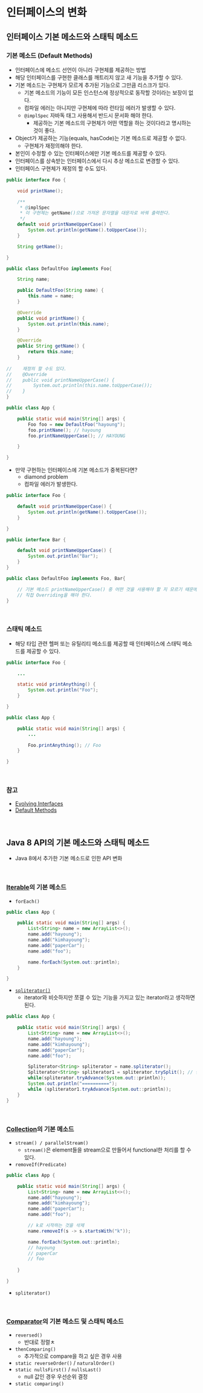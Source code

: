 # 인터페이스의 변화

## 인터페이스 기본 메소드와 스태틱 메소드

### 기본 메소드 (Default Methods)
- 인터페이스에 메소드 선언이 아니라 구현체를 제공하는 방법
- 해당 인터페이스를 구현한 클래스를 깨트리지 않고 새 기능을 추가할 수 있다.
- 기본 메소드는 구현체가 모르게 추가된 기능으로 그만큼 리스크가 있다.
    * 기본 메소드의 기능이 모든 인스턴스에 정상적으로 동작할 것이라는 보장이 없다.
    * 컴파일 에러는 아니지만 구현체에 따라 런타임 에러가 발생할 수 있다.
    * `@implSpec` 자바독 태그 사용해서 반드시 문서화 해야 한다.
        - 제공하는 기본 메소드의 구현체가 어떤 역할을 하는 것이다라고 명시하는 것이 좋다.
- Object가 제공하는 기능(equals, hasCode)는 기본 메소드로 제공할 수 없다.
    * 구현체가 재정의해야 한다.
- 본인이 수정할 수 있는 인터페이스에만 기본 메소드를 제공할 수 있다.
- 인터페이스를 상속받는 인터페이스에서 다시 추상 메소드로 변경할 수 있다.
- 인터페이스 구현체가 재정의 할 수도 있다.
```java
public interface Foo {

    void printName();

    /**
     * @implSpec
     * 이 구현체는 getName()으로 가져온 문자열을 대문자로 바꿔 출력한다.
     */
    default void printNameUpperCase() {
        System.out.println(getName().toUpperCase());
    }

    String getName();

}
```
```java
public class DefaultFoo implements Foo{

    String name;

    public DefaultFoo(String name) {
        this.name = name;
    }

    @Override
    public void printName() {
        System.out.println(this.name);
    }

    @Override
    public String getName() {
        return this.name;
    }
    
//    재정의 할 수도 있다.
//    @Override
//    public void printNameUpperCase() {
//        System.out.println(this.name.toUpperCase());
//    }
}
```
```java
public class App {

    public static void main(String[] args) {
        Foo foo = new DefaultFoo("hayoung");
        foo.printName(); // hayoung
        foo.printNameUpperCase(); // HAYOUNG

    }

}
```
- 만약 구현하는 인터페이스에 기본 메소드가 중복된다면?
    * diamond problem
    * 컴파일 에러가 발생한다.
```java
public interface Foo {

    default void printNameUpperCase() {
        System.out.println(getName().toUpperCase());
    }

}
```
```java
public interface Bar {

    default void printNameUpperCase() {
        System.out.println("Bar");
    }
}
```
```java
public class DefaultFoo implements Foo, Bar{

    // 기본 메소드 printNameUpperCase() 중 어떤 것을 사용해야 할 지 모르기 때문에 컴파일 에러 발생
    // 직접 Overriding을 해야 한다.
}
```
<br>

### 스태틱 메소드
- 해당 타입 관련 헬퍼 또는 유틸리티 메소드를 제공할 때 인터페이스에 스태틱 메소드를 제공할 수 있다.
```java
public interface Foo {

    ...

    static void printAnything() {
        System.out.println("Foo");
    }

}
```
```java
public class App {

    public static void main(String[] args) {
        ...

        Foo.printAnything(); // Foo
    }

}
```
<br>

### 참고
- [Evolving Interfaces](https://docs.oracle.com/javase/tutorial/java/IandI/nogrow.html)
- [Default Methods](https://docs.oracle.com/javase/tutorial/java/IandI/defaultmethods.html)
<br>

## Java 8 API의 기본 메소드와 스태틱 메소드
- Java 8에서 추가한 기본 메소드로 인한 API 변화
<br>

### [Iterable](https://docs.oracle.com/javase/8/docs/api/java/lang/Iterable.html)의 기본 메소드
- `forEach()`
```java
public class App {

    public static void main(String[] args) {
        List<String> name = new ArrayList<>();
        name.add("hayoung");
        name.add("kimhayoung");
        name.add("paperCar");
        name.add("foo");

        name.forEach(System.out::println);
    }

}
```
- [`spliterator()`](https://docs.oracle.com/javase/8/docs/api/java/util/Spliterator.html)
    * iterator와 비슷하지만 쪼갤 수 있는 기능을 가지고 있는 iterator라고 생각하면 된다.
```java
public class App {

    public static void main(String[] args) {
        List<String> name = new ArrayList<>();
        name.add("hayoung");
        name.add("kimhayoung");
        name.add("paperCar");
        name.add("foo");

        Spliterator<String> spliterator = name.spliterator();
        Spliterator<String> spliterator1 = spliterator.trySplit(); // 반으로 나눠진다.
        while(spliterator.tryAdvance(System.out::println));
        System.out.println("==========");
        while (spliterator1.tryAdvance(System.out::println));
    }
}
```
<br>

### [Collection](https://docs.oracle.com/javase/8/docs/api/java/util/Collection.html)의 기본 메소드
- `stream() / parallelStream()`
    * `stream()`은 element들을 stream으로 만들어서 functional한 처리를 할 수 있다.
- `removeIf(Predicate)`
```java
public class App {

    public static void main(String[] args) {
        List<String> name = new ArrayList<>();
        name.add("hayoung");
        name.add("kimhayoung");
        name.add("paperCar");
        name.add("foo");

        // k로 시작하는 것을 삭제
        name.removeIf(s -> s.startsWith("k"));

        name.forEach(System.out::println);
        // hayoung
        // paperCar
        // foo
    
    }

}
```
- `spliterator()`
<br>

### [Comparator](https://docs.oracle.com/javase/8/docs/api/java/util/Comparator.html)의 기본 메소드 및 스태틱 메소드
- `reversed()`
    * 반대로 정렬ㅊ
- `thenComparing()`
    * 추가적으로 compare을 하고 싶은 경우 사용
- `static reverseOrder()` / `naturalOrder()`
- `static nullsFirst()` / `nullsLast()`
    * null 값인 경우 우선순위 결정
- `static comparing()`
<br>
